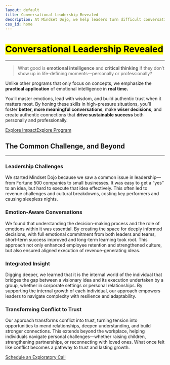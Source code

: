 ```yaml
---
layout: default
title: Conversational Leadership Revealed
description: At Mindset Dojo, we help leaders turn difficult conversations into catalysts for change. Build emotional intelligence and critical thinking skills to thrive in life-defining moments, personally and professionally.
css_id: home
---
```


<h1><mark>Conversational Leadership Revealed</mark></h1>
<hr>
<div class="md-youtube-player" data-id="YF8HEO1phWw" data-preview="intentional-insightful-conversation-preview.webp"></div>
<blockquote>
    <p>What good is <strong>emotional intelligence</strong> and <strong>critical thinking</strong> if they don’t show up in life-defining moments—personally or professionally?</p>
</blockquote>
<p>Unlike other programs that only focus on concepts, we emphasize the <strong>practical application</strong> of emotional intelligence in <strong>real time.</strong></p>
<p>You’ll master emotions, lead with wisdom, and build authentic trust when it matters most. By honing these skills in high-pressure situations, you’ll foster <strong>better, more meaningful conversations</strong>, make <strong>wiser decisions</strong>, and create authentic connections that <strong>drive sustainable success</strong> both personally and professionally.</p>
<div class="md-cta-group">
    <a href="./impact">Explore Impact</a><a href="./program">Explore Program</a>
</div>
<h2>The Common Challenge, and Beyond</h2>
<hr>
<section class="md-grid-2">
    <hgroup>
        <h3>Leadership Challenges</h3>
        <p>We started Mindset Dojo because we saw a common issue in leadership—from Fortune 500 companies to small businesses. It was easy to get a “yes” to an idea, but hard to execute that idea effectively. This often led to revenue challenges and cultural breakdowns, costing key performers and causing sleepless nights.</p>
    </hgroup>
    <hgroup>
        <h3>Emotion-Aware Conversations</h3>
        <p>We found that understanding the decision-making process and the role of emotions within it was essential. By creating the space for deeply informed decisions, with full emotional commitment from both leaders and teams, short-term success improved and long-term learning took root. This approach not only enhanced employee retention and strengthened culture, but also ensured aligned execution of revenue-generating ideas.</p>
    </hgroup>
    <hgroup>
        <h3>Integrated Insight</h3>
        <p>Digging deeper, we learned that it is the internal world of the individual that bridges the gap between a visionary idea and its execution undertaken by a group, whether in corporate settings or personal relationships. By supporting the internal growth of each individual, our approach empowers leaders to navigate complexity with resilience and adaptability.</p>
    </hgroup>
    <hgroup>
        <h3>Transforming Conflict to Trust</h3>
        <p>Our approach transforms conflict into trust, turning tension into opportunities to mend relationships, deepen understanding, and build stronger connections. This extends beyond the workplace, helping individuals navigate personal challenges—whether raising children, strengthening partnerships, or reconnecting with loved ones. What once felt like conflict becomes a pathway to trust and lasting growth.</p>
    </hgroup>
</section>
<div class="md-cta-group">
    <a href="{{site.connect_url}}" target="_blank">Schedule an Exploratory Call</a>
</div>
